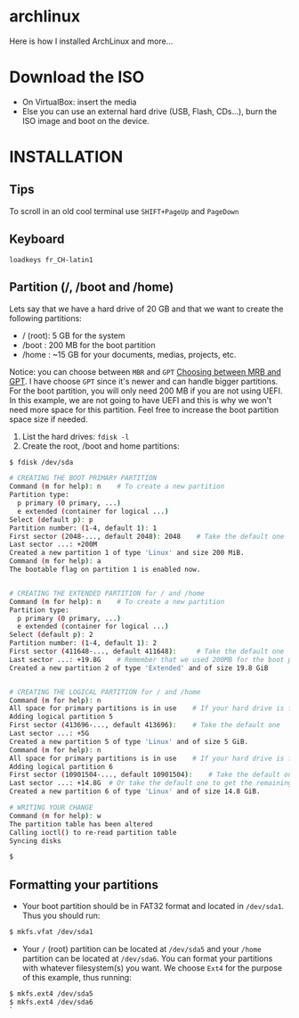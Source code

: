# archlinux
Here is how I installed ArchLinux and more...

# Download the ISO
- On VirtualBox: insert the media
- Else you can use an external hard drive (USB, Flash, CDs...), burn the ISO image and boot on the device.



# INSTALLATION

## Tips
To scroll in an old cool terminal use `SHIFT+PageUp` and `PageDown`

## Keyboard
`loadkeys fr_CH-latin1` 

## Partition (/, /boot and /home) 
Lets say that we have a hard drive of 20 GB and that we want to create the following partitions:
- / (root): 5 GB for the system
- /boot   : 200 MB for the boot partition
- /home   : ~15 GB for your documents, medias, projects, etc.

Notice: you can choose between `MBR` and `GPT` [Choosing between MRB and GPT](https://wiki.archlinux.org/index.php/partitioning#Choosing_between_GPT_and_MBR). I have choose `GPT` since it's newer and can handle bigger partitions. For the boot partition, you will only need 200 MB if you are not using UEFI. In this example, we are not going to have UEFI and this is why we won't need more space for this partition. Feel free to increase the boot partition space size if needed.


1. List the hard drives: `fdisk -l`
2. Create the root, /boot and home partitions:
```sh
$ fdisk /dev/sda

# CREATING THE BOOT PRIMARY PARTITION 
Command (m for help): n    # To create a new partition
Partition type:
  p primary (0 primary, ...)
  e extended (container for logical ...)
Select (default p): p
Partition number: (1-4, default 1): 1
First sector (2048-..., default 2048): 2048    # Take the default one
Last sector ...: +200M
Created a new partition 1 of type 'Linux' and size 200 MiB.
Command (m for help): a
The bootable flag on partition 1 is enabled now.


# CREATING THE EXTENDED PARTITION for / and /home
Command (m for help): n    # To create a new partition
Partition type:
  p primary (0 primary, ...)
  e extended (container for logical ...)
Select (default p): 2
Partition number: (1-4, default 1): 2
First sector (411648-..., default 411648):     # Take the default one
Last sector ...: +19.8G    # Remember that we used 200MB for the boot partition
Created a new partition 2 of type 'Extended' and of size 19.8 GiB


# CREATING THE LOGICAL PARTITION for / and /home
Command (m for help): n
All space for primary partitions is in use    # If your hard drive is full
Adding logical partition 5
First sector (413696-..., default 413696):    # Take the default one
Last sector ...: +5G
Created a new partition 5 of type 'Linux' and of size 5 GiB.
Command (m for help): n
All space for primary partitions is in use    # If your hard drive is full
Adding logical partition 6
First sector (10901504-..., default 10901504):    # Take the default one
Last sector ...: +14.8G  # Or take the default one to get the remaining space
Created a new partition 6 of type 'Linux' and of size 14.8 GiB.

# WRITING YOUR CHANGE
Command (m for help): w
The partition table has been altered
Calling ioctl() to re-read partition table
Syncing disks

$ 
```

## Formatting your partitions

- Your boot partition should be in FAT32 format and located in `/dev/sda1`. Thus you should run:
```sh
$ mkfs.vfat /dev/sda1
```
- Your `/` (root) partition can be located at `/dev/sda5` and your `/home` partition can be located at `/dev/sda6`. You can format your partitions with whatever filesystem(s) you want. We choose `Ext4` for the purpose of this example, thus running:  
```sh
$ mkfs.ext4 /dev/sda5
$ mkfs.ext4 /dev/sda6
`
